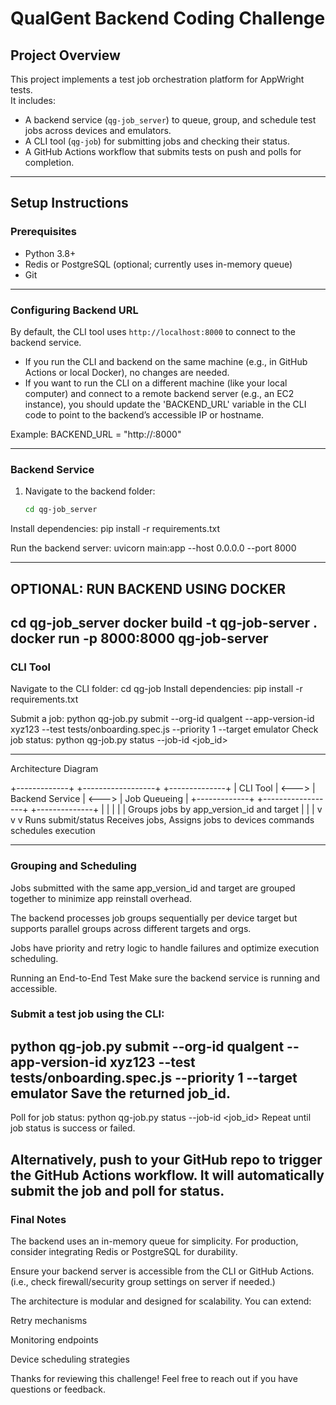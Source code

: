 # QualGent Backend Coding Challenge

## Project Overview

This project implements a test job orchestration platform for AppWright tests.  
It includes:  
- A backend service (`qg-job_server`) to queue, group, and schedule test jobs across devices and emulators.  
- A CLI tool (`qg-job`) for submitting jobs and checking their status.  
- A GitHub Actions workflow that submits tests on push and polls for completion.

---

## Setup Instructions

### Prerequisites

- Python 3.8+  
- Redis or PostgreSQL (optional; currently uses in-memory queue)  
- Git

---
### Configuring Backend URL

By default, the CLI tool uses `http://localhost:8000` to connect to the backend service.

- If you run the CLI and backend on the same machine (e.g., in GitHub Actions or local Docker), no changes are needed.
- If you want to run the CLI on a different machine (like your local computer) and connect to a remote backend server (e.g., an EC2 instance), you should update the 'BACKEND_URL' variable in the CLI code to point to the backend’s accessible IP or hostname.  

Example:
BACKEND_URL = "http://<your-ip>:8000"

---

### Backend Service

1. Navigate to the backend folder:
   ```bash
   cd qg-job_server
Install dependencies:
pip install -r requirements.txt

Run the backend server:
uvicorn main:app --host 0.0.0.0 --port 8000

---
OPTIONAL: RUN BACKEND USING DOCKER
---
cd qg-job_server
docker build -t qg-job-server .
docker run -p 8000:8000 qg-job-server
---
### CLI Tool
Navigate to the CLI folder:
cd qg-job
Install dependencies:
pip install -r requirements.txt

Submit a job:
python qg-job.py submit --org-id qualgent --app-version-id xyz123 --test tests/onboarding.spec.js --priority 1 --target emulator
Check job status:
python qg-job.py status --job-id <job_id>

---

Architecture Diagram

+-------------+       +------------------+       +--------------+
|   CLI Tool  | <---> | Backend Service  | <---> | Job Queueing |
+-------------+       +------------------+       +--------------+
       |                      |                         |
       |                      |               Groups jobs by app_version_id and target
       |                      |                         |
       v                      v                         v
 Runs submit/status      Receives jobs,          Assigns jobs to devices
   commands             schedules execution

-------
### Grouping and Scheduling
Jobs submitted with the same app_version_id and target are grouped together to minimize app reinstall overhead.

The backend processes job groups sequentially per device target but supports parallel groups across different targets and orgs.

Jobs have priority and retry logic to handle failures and optimize execution scheduling.

Running an End-to-End Test
Make sure the backend service is running and accessible.

### Submit a test job using the CLI:

python qg-job.py submit --org-id qualgent --app-version-id xyz123 --test tests/onboarding.spec.js --priority 1 --target emulator
Save the returned job_id.
---
Poll for job status:
python qg-job.py status --job-id <job_id>
Repeat until job status is success or failed.

 Alternatively, push to your GitHub repo to trigger the GitHub Actions workflow.
It will automatically submit the job and poll for status.
---

### Final Notes
The backend uses an in-memory queue for simplicity.
For production, consider integrating Redis or PostgreSQL for durability.

Ensure your backend server is accessible from the CLI or GitHub Actions.
(i.e., check firewall/security group settings on server if needed.)

The architecture is modular and designed for scalability. You can extend:

Retry mechanisms

Monitoring endpoints

Device scheduling strategies

Thanks for reviewing this challenge!
Feel free to reach out if you have questions or feedback.